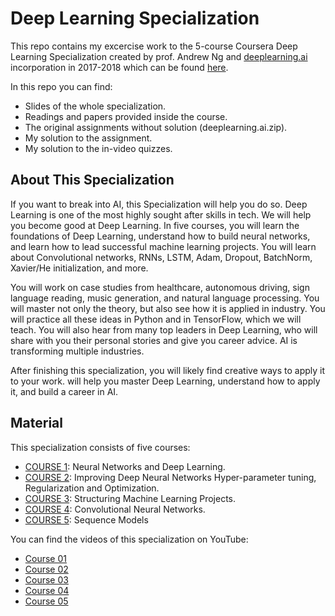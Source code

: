 # Deep Learning Specialization

This repo contains my excercise work to the 5-course Coursera Deep Learning Specialization created by prof. Andrew Ng and [deeplearning.ai](https://www.deeplearning.ai) incorporation in 2017-2018 which can be found [here](https://www.coursera.org/specializations/deep-learning). 

In this repo you can find:

- Slides of the whole specialization.
- Readings and papers provided inside the course.
- The original assignments without solution (deeplearning.ai.zip).
- My solution to the assignment.
- My solution to the in-video quizzes.





## About This Specialization

If you want to break into AI, this Specialization will help you do so. Deep Learning is one of the most highly sought after skills in tech. We will help you become good at Deep Learning. In five courses, you will learn the foundations of Deep Learning, understand how to build neural networks, and learn how to lead successful machine learning projects. You will learn about Convolutional networks, RNNs, LSTM, Adam, Dropout, BatchNorm, Xavier/He initialization, and more. 

You will work on case studies from healthcare, autonomous driving, sign language reading, music generation, and natural language processing. You will master not only the theory, but also see how it is applied in industry. You will practice all these ideas in Python and in TensorFlow, which we will teach. You will also hear from many top leaders in Deep Learning, who will share with you their personal stories and give you career advice. AI is transforming multiple industries. 

After finishing this specialization, you will likely find creative ways to apply it to your work. will help you master Deep Learning, understand how to apply it, and build a career in AI. 



## Material

This specialization consists of five courses:

- [COURSE 1](https://www.coursera.org/learn/neural-networks-deep-learning): Neural Networks and Deep Learning.
- [COURSE 2](https://www.coursera.org/learn/deep-neural-network): Improving Deep Neural Networks Hyper-parameter tuning, Regularization and Optimization.
- [COURSE 3](https://www.coursera.org/learn/machine-learning-projects): Structuring Machine Learning Projects.
- [COURSE 4](https://www.coursera.org/learn/convolutional-neural-networks): Convolutional Neural Networks.
- [COURSE 5](https://www.coursera.org/learn/nlp-sequence-models): Sequence Models




You can find the videos of this specialization on YouTube:

* [Course 01](https://youtu.be/CS4cs9xVecg?list=PLkDaE6sCZn6Ec-XTbcX1uRg2_u4xOEky0)
* [Course 02](https://www.youtube.com/watch?v=1waHlpKiNyY&list=PLkDaE6sCZn6Hn0vK8co82zjQtt3T2Nkqc)
* [Course 03](https://www.youtube.com/watch?v=dFX8k1kXhOw&list=PLkDaE6sCZn6E7jZ9sN_xHwSHOdjUxUW_b)
* [Course 04](https://www.youtube.com/watch?v=ArPaAX_PhIs&list=PLkDaE6sCZn6Gl29AoE31iwdVwSG-KnDzF)
* [Course 05](https://www.youtube.com/watch?v=DejHQYAGb7Q&list=PLkDaE6sCZn6F6wUI9tvS_Gw1vaFAx6rd6)
